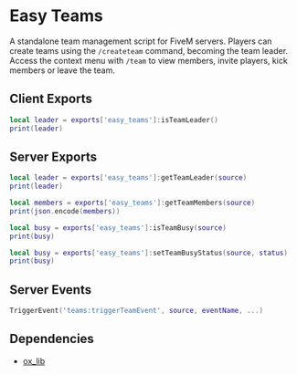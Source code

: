 # Easy Teams

A standalone team management script for FiveM servers. Players can create teams using the `/createteam` command, becoming the team leader. Access the context menu with `/team` to view members, invite players, kick members or leave the team.

## Client Exports
```lua
local leader = exports['easy_teams']:isTeamLeader()
print(leader)
```

## Server Exports
```lua
local leader = exports['easy_teams']:getTeamLeader(source)
print(leader)
```
```lua
local members = exports['easy_teams']:getTeamMembers(source)
print(json.encode(members))
```
```lua
local busy = exports['easy_teams']:isTeamBusy(source)
print(busy)
```
```lua
local busy = exports['easy_teams']:setTeamBusyStatus(source, status)
print(busy)
```

## Server Events
```lua
TriggerEvent('teams:triggerTeamEvent', source, eventName, ...)
```

## Dependencies
- [ox_lib](<https://github.com/overextended/ox_lib/releases>)
